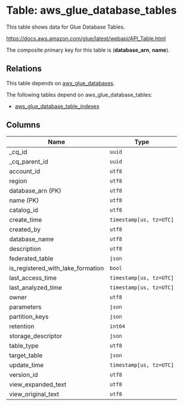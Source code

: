 # Table: aws_glue_database_tables

This table shows data for Glue Database Tables.

https://docs.aws.amazon.com/glue/latest/webapi/API_Table.html

The composite primary key for this table is (**database_arn**, **name**).

## Relations

This table depends on [aws_glue_databases](aws_glue_databases).

The following tables depend on aws_glue_database_tables:
  - [aws_glue_database_table_indexes](aws_glue_database_table_indexes)

## Columns

| Name          | Type          |
| ------------- | ------------- |
|_cq_id|`uuid`|
|_cq_parent_id|`uuid`|
|account_id|`utf8`|
|region|`utf8`|
|database_arn (PK)|`utf8`|
|name (PK)|`utf8`|
|catalog_id|`utf8`|
|create_time|`timestamp[us, tz=UTC]`|
|created_by|`utf8`|
|database_name|`utf8`|
|description|`utf8`|
|federated_table|`json`|
|is_registered_with_lake_formation|`bool`|
|last_access_time|`timestamp[us, tz=UTC]`|
|last_analyzed_time|`timestamp[us, tz=UTC]`|
|owner|`utf8`|
|parameters|`json`|
|partition_keys|`json`|
|retention|`int64`|
|storage_descriptor|`json`|
|table_type|`utf8`|
|target_table|`json`|
|update_time|`timestamp[us, tz=UTC]`|
|version_id|`utf8`|
|view_expanded_text|`utf8`|
|view_original_text|`utf8`|